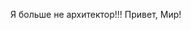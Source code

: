 <!DOCTYPE html>
<html>
    <head>
        <meta charset="utf-8">
        <title>First JS</title>    
    </head>
    <body>
        <p>Я больше не архитектор!!! Привет, Мир!</p>
        <script type="text/javascript" src="./script.js"></script>
    </body>
</html>
